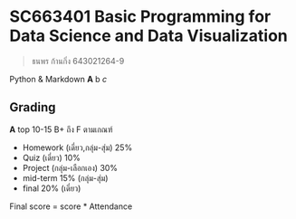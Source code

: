 # SC663401 Basic Programming for Data Science and Data Visualization
> ธนพร ก้านกิ่ง 643021264-9

Python & Markdown
**A** b *c*
## Grading
**A** top 10-15 B+ ถึง F ตามเกณฑ์
- Homework (เดี่ยว,กลุ่ม-สุ่ม) 25%
- Quiz (เดี่ยว) 10%
- Project (กลุ่ม-เลือกเอง) 30%
- mid-term 15% (กลุ่ม-สุ่ม)
- final 20% (เดี่ยว)

Final score = score * Attendance
